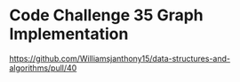 # Code Challenge 35 Graph Implementation 

https://github.com/Williamsjanthony15/data-structures-and-algorithms/pull/40